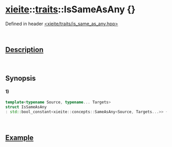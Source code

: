 # [xieite](../../xieite.md)\:\:[traits](../../traits.md)\:\:IsSameAsAny \{\}
Defined in header [<xieite/traits/is_same_as_any.hpp>](../../../include/xieite/traits/is_same_as_any.hpp)

&nbsp;

## [Description](../concepts/same_as_any.md#Description)

&nbsp;

## Synopsis
#### 1)
```cpp
template<typename Source, typename... Targets>
struct IsSameAsAny
: std::bool_constant<xieite::concepts::SameAsAny<Source, Targets...>> {};
```

&nbsp;

## [Example](../concepts/same_as_any.md#Example)
